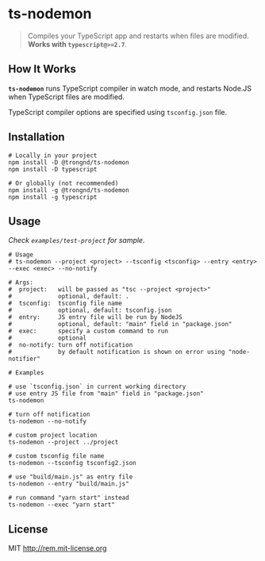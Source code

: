 # ts-nodemon

> Compiles your TypeScript app and restarts when files are modified. **Works with `typescript@>=2.7`**.

## How It Works
**`ts-nodemon`** runs TypeScript compiler in watch mode, and restarts Node.JS when TypeScript files are modified.

TypeScript compiler options are specified using `tsconfig.json` file.

## Installation

```shell
# Locally in your project
npm install -D @trongnd/ts-nodemon
npm install -D typescript

# Or globally (not recommended)
npm install -g @trongnd/ts-nodemon
npm install -g typescript
```

## Usage

*Check `examples/test-project` for sample.*

```shell
# Usage
# ts-nodemon --project <project> --tsconfig <tsconfig> --entry <entry> --exec <exec> --no-notify

# Args:
#  project:   will be passed as "tsc --project <project>"
#             optional, default: .
#  tsconfig:  tsconfig file name
#             optional, default: tsconfig.json
#  entry:     JS entry file will be run by NodeJS
#             optional, default: "main" field in "package.json"
#  exec:      specify a custom command to run
#             optional
#  no-notify: turn off notification
#             by default notification is shown on error using "node-notifier"

# Examples

# use `tsconfig.json` in current working directory
# use entry JS file from "main" field in "package.json"
ts-nodemon

# turn off notification
ts-nodemon --no-notify

# custom project location
ts-nodemon --project ../project

# custom tsconfig file name
ts-nodemon --tsconfig tsconfig2.json

# use "build/main.js" as entry file
ts-nodemon --entry "build/main.js"

# run command "yarn start" instead
ts-nodemon --exec "yarn start"
```

## License
MIT http://rem.mit-license.org

